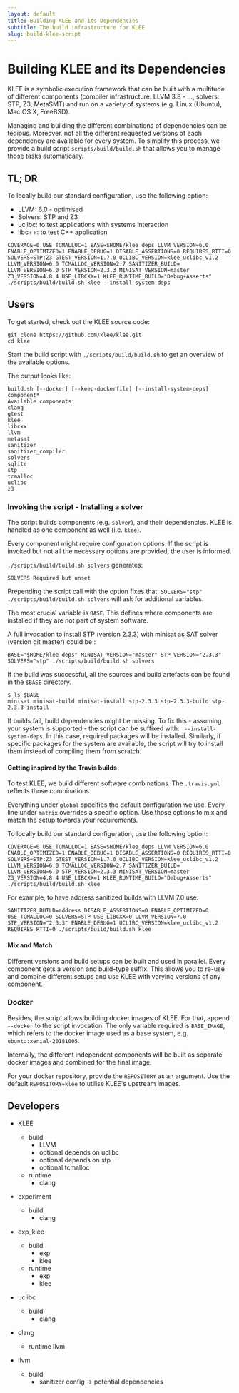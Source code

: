 ```yaml
---
layout: default
title: Building KLEE and its Dependencies
subtitle: The build infrastructure for KLEE
slug: build-klee-script
---
```


# Building KLEE and its Dependencies

KLEE is a symbolic execution framework that can be built with a multitude of different components (compiler infrastructure: LLVM 3.8 - ..., solvers: STP, Z3, MetaSMT) and run on a variety of systems (e.g. Linux (Ubuntu), Mac OS X, FreeBSD).

Managing and building the different combinations of dependencies can be tedious. Moreover, not all the different requested versions of each dependency are available for every system. To simplify this process, we provide a build script `scripts/build/build.sh` that allows you to manage those tasks automatically.

## TL; DR

To locally build our standard configuration, use the following option:
* LLVM: 6.0 - optimised
* Solvers: STP and Z3
* uclibc: to test applications with systems interaction
* libc++: to test C++ application

```
COVERAGE=0 USE_TCMALLOC=1 BASE=$HOME/klee_deps LLVM_VERSION=6.0 ENABLE_OPTIMIZED=1 ENABLE_DEBUG=1 DISABLE_ASSERTIONS=0 REQUIRES_RTTI=0 SOLVERS=STP:Z3 GTEST_VERSION=1.7.0 UCLIBC_VERSION=klee_uclibc_v1.2 LLVM_VERSION=6.0 TCMALLOC_VERSION=2.7 SANITIZER_BUILD= LLVM_VERSION=6.0 STP_VERSION=2.3.3 MINISAT_VERSION=master Z3_VERSION=4.8.4 USE_LIBCXX=1 KLEE_RUNTIME_BUILD="Debug+Asserts" ./scripts/build/build.sh klee --install-system-deps
```

## Users

To get started, check out the KLEE source code:
```
git clone https://github.com/klee/klee.git
cd klee
```

Start the build script with `./scripts/build/build.sh` to get an overview of the available options.

The output looks like:
```
build.sh [--docker] [--keep-dockerfile] [--install-system-deps] component*
Available components:
clang
gtest
klee
libcxx
llvm
metasmt
sanitizer
sanitizer_compiler
solvers
sqlite
stp
tcmalloc
uclibc
z3
```

### Invoking the script - Installing a solver

The script builds components (e.g. `solver`), and their dependencies. KLEE is handled as one component as well (i.e. `klee`).

Every component might require configuration options. If the script is invoked but not all the necessary options are provided, the user is informed.

`./scripts/build/build.sh solvers` generates:

```
SOLVERS Required but unset
```

Prepending the script call with the option fixes that: `SOLVERS="stp" ./scripts/build/build.sh solvers` will ask for additional variables.

The most crucial variable is `BASE`. This defines where components are installed if they are not part of system software.

A full invocation to install STP (version 2.3.3) with minisat as SAT solver (version git master) could be :
```
BASE="$HOME/klee_deps" MINISAT_VERSION="master" STP_VERSION="2.3.3" SOLVERS="stp" ./scripts/build/build.sh solvers
```

If the build was successful, all the sources and build artefacts can be found in the `$BASE` directory.
```
$ ls $BASE
minisat minisat-build minisat-install stp-2.3.3 stp-2.3.3-build stp-2.3.3-install
```

If builds fail, build dependencies might be missing.
To fix this - assuming your system is supported - the script can be suffixed with: ` --install-system-deps`.
In this case, required packages will be installed.
Similarly, if specific packages for the system are available, the script will try to install them instead of compiling them from scratch.

#### Getting inspired by the Travis builds
To test KLEE, we build different software combinations. The `.travis.yml` reflects those combinations.

Everything under `global` specifies the default configuration we use.
Every line under `matrix` overrides a specific option.
Use those options to mix and match the setup towards your requirements.

To locally build our standard configuration, use the following option:

```
COVERAGE=0 USE_TCMALLOC=1 BASE=$HOME/klee_deps LLVM_VERSION=6.0 ENABLE_OPTIMIZED=1 ENABLE_DEBUG=1 DISABLE_ASSERTIONS=0 REQUIRES_RTTI=0 SOLVERS=STP:Z3 GTEST_VERSION=1.7.0 UCLIBC_VERSION=klee_uclibc_v1.2 LLVM_VERSION=6.0 TCMALLOC_VERSION=2.7 SANITIZER_BUILD= LLVM_VERSION=6.0 STP_VERSION=2.3.3 MINISAT_VERSION=master Z3_VERSION=4.8.4 USE_LIBCXX=1 KLEE_RUNTIME_BUILD="Debug+Asserts" ./scripts/build/build.sh klee
```

For example, to have address sanitized builds with LLVM 7.0 use:
```
SANITIZER_BUILD=address DISABLE_ASSERTIONS=0 ENABLE_OPTIMIZED=0 USE_TCMALLOC=0 SOLVERS=STP USE_LIBCXX=0 LLVM_VERSION=7.0 STP_VERSION="2.3.3" ENABLE_DEBUG=1 UCLIBC_VERSION=klee_uclibc_v1.2 REQUIRES_RTTI=0 ./scripts/build/build.sh klee
```

#### Mix and Match

Different versions and build setups can be built and used in parallel.
Every component gets a version and build-type suffix. This allows you to re-use and combine different setups and use KLEE with varying versions of any component.

### Docker

Besides, the script allows building docker images of KLEE.
For that, append `--docker` to the script invocation. The only variable required is `BASE_IMAGE`, which refers to the docker image used as a base system, e.g. `ubuntu:xenial-20181005`.

Internally, the different independent components will be built as separate docker images and combined for the final image.

For your docker repository, provide the `REPOSITORY` as an argument.
Use the default `REPOSITORY=klee` to utilise KLEE's upstream images.

## Developers


- KLEE
  - build
    - LLVM
    - optional depends on uclibc
    - optional depends on stp
    - optional tcmalloc
  - runtime
    - clang

- experiment
  - build
    - clang

- exp_klee
  - build
    - exp
    - klee
  - runtime
    - exp
    - klee

- uclibc
  - build
    - clang

- clang
  - runtime
    llvm

- llvm
  - build
    - sanitizer
config -> potential dependencies
